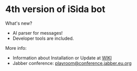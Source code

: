 4th version of iSida bot
======

What's new?
* AI parser for messages!
* Developer tools are included.

More info:
* Information about Installation or Update at [WIKI](https://github.com/xnamed/isida4/wiki)
* Jabber conference: playroom@conference.jabber.eu.org

